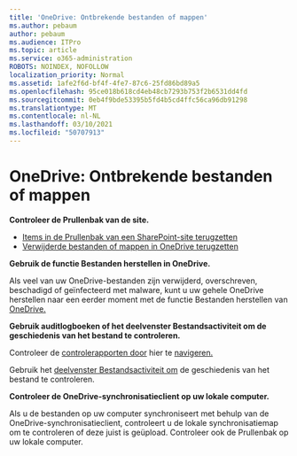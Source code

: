```yaml
---
title: 'OneDrive: Ontbrekende bestanden of mappen'
ms.author: pebaum
author: pebaum
ms.audience: ITPro
ms.topic: article
ms.service: o365-administration
ROBOTS: NOINDEX, NOFOLLOW
localization_priority: Normal
ms.assetid: 1afe2f6d-bf4f-4fe7-87c6-25fd86bd89a5
ms.openlocfilehash: 95ce018b618cd4eb48cb7293b753f2b6531dd4fd
ms.sourcegitcommit: 0eb4f9bde53395b5fd4b5cd4ffc56ca96db91298
ms.translationtype: MT
ms.contentlocale: nl-NL
ms.lasthandoff: 03/10/2021
ms.locfileid: "50707913"
---
```

# <a name="onedrive-missing-files-or-folders"></a>OneDrive: Ontbrekende bestanden of mappen

**Controleer de Prullenbak van de site.**

- [Items in de Prullenbak van een SharePoint-site terugzetten](https://support.microsoft.com/office/restore-items-in-the-recycle-bin-that-were-deleted-from-sharepoint-or-teams-6df466b6-55f2-4898-8d6e-c0dff851a0be)
- [Verwijderde bestanden of mappen in OneDrive terugzetten](https://support.office.com/article/Restore-deleted-files-or-folders-in-OneDrive-949ada80-0026-4db3-a953-c99083e6a84f)


**Gebruik de functie Bestanden herstellen in OneDrive.** 

Als veel van uw OneDrive-bestanden zijn verwijderd, overschreven, beschadigd of geïnfecteerd met malware, kunt u uw gehele OneDrive herstellen naar een eerder moment met de functie Bestanden herstellen van [OneDrive.](https://support.office.com/article/Restore-your-OneDrive-fa231298-759d-41cf-bcd0-25ac53eb8a15)


**Gebruik auditlogboeken of het deelvenster Bestandsactiviteit om de geschiedenis van het bestand te controleren.**

Controleer de [controlerapporten door](https://docs.microsoft.com/microsoft-365/compliance/search-the-audit-log-in-security-and-compliance) hier te [navigeren.](https://sip.protection.office.com/)


Gebruik het [deelvenster Bestandsactiviteit om](https://support.office.com/article/File-activity-in-a-document-library-6105ecda-1dd0-4f6f-9542-102bf5c0ffe0) de geschiedenis van het bestand te controleren.


**Controleer de OneDrive-synchronisatieclient op uw lokale computer.**

Als u de bestanden op uw computer synchroniseert met behulp van de OneDrive-synchronisatieclient, controleert u de lokale synchronisatiemap om te controleren of deze juist is geüpload. Controleer ook de Prullenbak op uw lokale computer.

